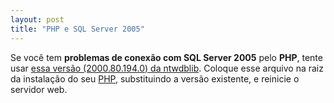 ```yaml
--- 
layout: post
title: "PHP e SQL Server 2005"
---
```

<p>
  Se você tem <strong>problemas de conexão com SQL Server 2005</strong> pelo <strong>PHP</strong>,
  tente usar <a href="/assets/ntwdblib.zip">essa versão (2000.80.194.0) da ntwdblib</a>.
  Coloque esse arquivo na raiz da instalação do seu <a href="http://www.php.net">PHP</a>,
  substituindo a versão existente, e reinicie o servidor web.
</p>